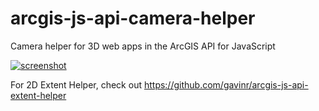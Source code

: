 # arcgis-js-api-camera-helper
Camera helper for 3D web apps in the ArcGIS API for JavaScript

[![screenshot](https://i.imgur.com/KDf46EL.png)](https://arcgis-js-api-camera-helper.gavinr.com/)

For 2D Extent Helper, check out https://github.com/gavinr/arcgis-js-api-extent-helper
